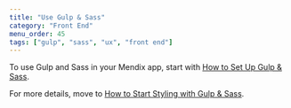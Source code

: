 ```yaml
---
title: "Use Gulp & Sass"
category: "Front End"
menu_order: 45
tags: ["gulp", "sass", "ux", "front end"]
---
```


To use Gulp and Sass in your Mendix app, start with [How to Set Up Gulp & Sass](set-up-sass).

For more details, move to [How to Start Styling with Gulp & Sass](style-with-gulp-and-sass).